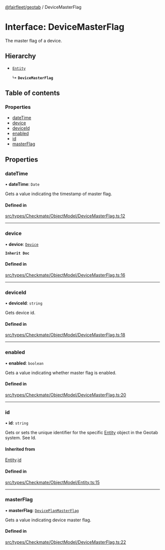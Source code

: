 [@fairfleet/geotab](../README.md) / DeviceMasterFlag

# Interface: DeviceMasterFlag

The master flag of a device.

## Hierarchy

- [`Entity`](Entity.md)

  ↳ **`DeviceMasterFlag`**

## Table of contents

### Properties

- [dateTime](DeviceMasterFlag.md#datetime)
- [device](DeviceMasterFlag.md#device)
- [deviceId](DeviceMasterFlag.md#deviceid)
- [enabled](DeviceMasterFlag.md#enabled)
- [id](DeviceMasterFlag.md#id)
- [masterFlag](DeviceMasterFlag.md#masterflag)

## Properties

### dateTime

• **dateTime**: `Date`

Gets a value indicating the timestamp of master flag.

#### Defined in

[src/types/Checkmate/ObjectModel/DeviceMasterFlag.ts:12](https://github.com/fairfleet/geotab/blob/b682f10/src/types/Checkmate/ObjectModel/DeviceMasterFlag.ts#L12)

___

### device

• **device**: [`Device`](Device.md)

**`Inherit Doc`**

#### Defined in

[src/types/Checkmate/ObjectModel/DeviceMasterFlag.ts:16](https://github.com/fairfleet/geotab/blob/b682f10/src/types/Checkmate/ObjectModel/DeviceMasterFlag.ts#L16)

___

### deviceId

• **deviceId**: `string`

Gets device id.

#### Defined in

[src/types/Checkmate/ObjectModel/DeviceMasterFlag.ts:18](https://github.com/fairfleet/geotab/blob/b682f10/src/types/Checkmate/ObjectModel/DeviceMasterFlag.ts#L18)

___

### enabled

• **enabled**: `boolean`

Gets a value indicating whether master flag is enabled.

#### Defined in

[src/types/Checkmate/ObjectModel/DeviceMasterFlag.ts:20](https://github.com/fairfleet/geotab/blob/b682f10/src/types/Checkmate/ObjectModel/DeviceMasterFlag.ts#L20)

___

### id

• **id**: `string`

Gets or sets the unique identifier for the specific [Entity](Entity.md) object in the Geotab system. See Id.

#### Inherited from

[Entity](Entity.md).[id](Entity.md#id)

#### Defined in

[src/types/Checkmate/ObjectModel/Entity.ts:15](https://github.com/fairfleet/geotab/blob/b682f10/src/types/Checkmate/ObjectModel/Entity.ts#L15)

___

### masterFlag

• **masterFlag**: [`DevicePlanMasterFlag`](../README.md#deviceplanmasterflag)

Gets a value indicating device master flag.

#### Defined in

[src/types/Checkmate/ObjectModel/DeviceMasterFlag.ts:22](https://github.com/fairfleet/geotab/blob/b682f10/src/types/Checkmate/ObjectModel/DeviceMasterFlag.ts#L22)
